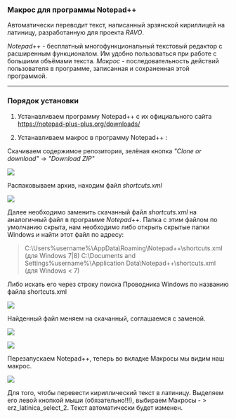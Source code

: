 ### Макрос для программы Notepad++ 
Автоматически переводит текст, написанный эрзянскoй кириллицей на латиницу, разработанную для проекта *RAVO*. 

*Notepad++* - бесплатный многофункциональный текстовый редактор с расширенным функционалом. Им удобно пользоваться при работе с большими объёмами текста. *Макрос* - последовательность действий пользователя в программе, записанная и сохраненная этой программой.

<hr>

### Порядок установки
1. Устанавливаем программу Notepad++ с их официального сайта https://notepad-plus-plus.org/downloads/

1. Устанавливаем макрос в программу Notepad++ :

Скачиваем содержимое репозитория, зелёная кнопка *"Clone or download"* -> *"Download ZIP"*

![](https://docs.google.com/uc?id=1bjEW0acLfCM2XPVVHlsJNFh2eND3Vdv3)

Распаковываем архив, находим файл *shortcuts.xml*

![](https://docs.google.com/uc?id=1BdHSSllsFxHjC-UKfGfMfHTo0rmenZMz)

   
Далее необходимо заменить скачанный файл *shortcuts.xml* на аналогичный файл в программе  *Notepad++*. Папка с этим файлом по умолчанию скрыта, нам необходимо либо открыть скрытые папки Windows и найти этот файл по адресу:

  > C:\Users\%username%\AppData\Roaming\Notepad++\shortcuts.xml (для Windows 7|8)
  > C:\Documents and Settings\%username%\Application Data\Notepad++\shortcuts.xml (для Windows < 7)

Либо искать его через строку поиска Проводника Windows по названию файла shortcuts.xml

![](https://docs.google.com/uc?id=1bBVp5aYgHR47x8vEmHsFkPlVgw0eBz8-)
  
Найденный файл меняем на скачанный, соглашаемся с заменой.

![](https://docs.google.com/uc?id=1lgIP7p8_8xkDy0qpTf8XQnWJ3aQXx7DA)

![](https://docs.google.com/uc?id=1xfzZ_eeLYWI_FhII0LAoUCGNzRZDkPlI)
 
Перезапускаем Notepad++, теперь во вкладке Макросы мы видим наш макрос.

![](https://docs.google.com/uc?id=1QORSwZt12H1wf6bViniGbcyzi02d5SFJ)

Для того, чтобы перевести кириллический текст в латиницу. Выделяем его левой кнопкой мыши (обязательно!!!), выбираем Макросы - > erz_latinica_select_2. Текст автоматически будет изменен.
